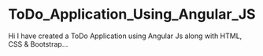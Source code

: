 # ToDo_Application_Using_Angular_JS
Hi I have created a ToDo Application using Angular Js along with HTML, CSS &amp; Bootstrap...
